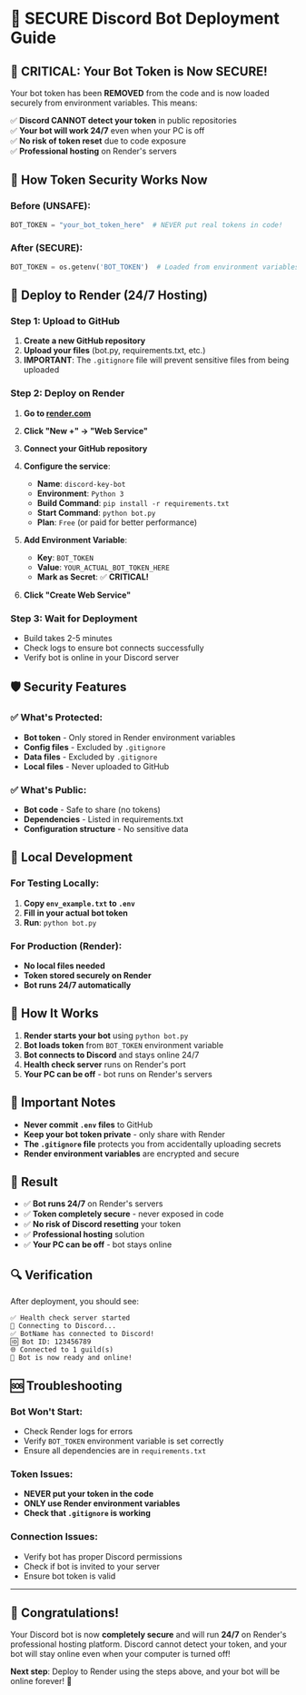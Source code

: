 # 🔐 SECURE Discord Bot Deployment Guide

## 🚨 CRITICAL: Your Bot Token is Now SECURE!

Your bot token has been **REMOVED** from the code and is now loaded securely from environment variables. This means:

✅ **Discord CANNOT detect your token** in public repositories  
✅ **Your bot will work 24/7** even when your PC is off  
✅ **No risk of token reset** due to code exposure  
✅ **Professional hosting** on Render's servers  

## 🔑 How Token Security Works Now

### Before (UNSAFE):
```python
BOT_TOKEN = "your_bot_token_here"  # NEVER put real tokens in code!
```

### After (SECURE):
```python
BOT_TOKEN = os.getenv('BOT_TOKEN')  # Loaded from environment variables
```

## 🚀 Deploy to Render (24/7 Hosting)

### Step 1: Upload to GitHub
1. **Create a new GitHub repository**
2. **Upload your files** (bot.py, requirements.txt, etc.)
3. **IMPORTANT**: The `.gitignore` file will prevent sensitive files from being uploaded

### Step 2: Deploy on Render
1. **Go to [render.com](https://render.com)**
2. **Click "New +" → "Web Service"**
3. **Connect your GitHub repository**
4. **Configure the service**:
   - **Name**: `discord-key-bot`
   - **Environment**: `Python 3`
   - **Build Command**: `pip install -r requirements.txt`
   - **Start Command**: `python bot.py`
   - **Plan**: `Free` (or paid for better performance)

5. **Add Environment Variable**:
   - **Key**: `BOT_TOKEN`
   - **Value**: `YOUR_ACTUAL_BOT_TOKEN_HERE`
   - **Mark as Secret**: ✅ **CRITICAL!**

6. **Click "Create Web Service"**

### Step 3: Wait for Deployment
- Build takes 2-5 minutes
- Check logs to ensure bot connects successfully
- Verify bot is online in your Discord server

## 🛡️ Security Features

### ✅ What's Protected:
- **Bot token** - Only stored in Render environment variables
- **Config files** - Excluded by `.gitignore`
- **Data files** - Excluded by `.gitignore`
- **Local files** - Never uploaded to GitHub

### ✅ What's Public:
- **Bot code** - Safe to share (no tokens)
- **Dependencies** - Listed in requirements.txt
- **Configuration structure** - No sensitive data

## 🔧 Local Development

### For Testing Locally:
1. **Copy `env_example.txt` to `.env`**
2. **Fill in your actual bot token**
3. **Run**: `python bot.py`

### For Production (Render):
- **No local files needed**
- **Token stored securely on Render**
- **Bot runs 24/7 automatically**

## 📱 How It Works

1. **Render starts your bot** using `python bot.py`
2. **Bot loads token** from `BOT_TOKEN` environment variable
3. **Bot connects to Discord** and stays online 24/7
4. **Health check server** runs on Render's port
5. **Your PC can be off** - bot runs on Render's servers

## 🚨 Important Notes

- **Never commit `.env` files** to GitHub
- **Keep your bot token private** - only share with Render
- **The `.gitignore` file** protects you from accidentally uploading secrets
- **Render environment variables** are encrypted and secure

## 🎯 Result

- ✅ **Bot runs 24/7** on Render's servers
- ✅ **Token completely secure** - never exposed in code
- ✅ **No risk of Discord resetting** your token
- ✅ **Professional hosting** solution
- ✅ **Your PC can be off** - bot stays online

## 🔍 Verification

After deployment, you should see:
```
✅ Health check server started
🔗 Connecting to Discord...
✅ BotName has connected to Discord!
🆔 Bot ID: 123456789
🌐 Connected to 1 guild(s)
🤖 Bot is now ready and online!
```

## 🆘 Troubleshooting

### Bot Won't Start:
- Check Render logs for errors
- Verify `BOT_TOKEN` environment variable is set correctly
- Ensure all dependencies are in `requirements.txt`

### Token Issues:
- **NEVER put your token in the code**
- **ONLY use Render environment variables**
- **Check that `.gitignore` is working**

### Connection Issues:
- Verify bot has proper Discord permissions
- Check if bot is invited to your server
- Ensure bot token is valid

---

## 🎉 Congratulations!

Your Discord bot is now **completely secure** and will run **24/7** on Render's professional hosting platform. Discord cannot detect your token, and your bot will stay online even when your computer is turned off!

**Next step**: Deploy to Render using the steps above, and your bot will be online forever! 🚀
